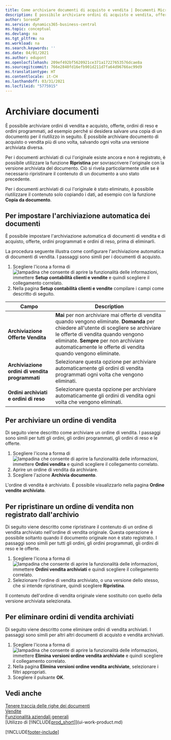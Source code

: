 ```yaml
---
title: Come archiviare documenti di acquisto e vendita | Documenti Microsoft
description: È possibile archiviare ordini di acquisto e vendita, offerte, ordini di reso e ordini programmati e utilizzare il documento archiviato per ricreare il documento da cui è stato archiviato.
author: SorenGP
ms.service: dynamics365-business-central
ms.topic: conceptual
ms.devlang: na
ms.tgt_pltfrm: na
ms.workload: na
ms.search.keywords: ''
ms.date: 04/01/2021
ms.author: edupont
ms.openlocfilehash: 209ef492bf5620921ce371a17227653576dcae8a
ms.sourcegitcommit: 766e2840fd16efb901d211d7fa64d96766ac99d9
ms.translationtype: HT
ms.contentlocale: it-CH
ms.lasthandoff: 03/31/2021
ms.locfileid: "5775915"
---
```

# <a name="archive-documents"></a>Archiviare documenti
È possibile archiviare ordini di vendita e acquisto, offerte, ordini di reso e ordini programmati, ad esempio perché si desidera salvare una copia di un documento per il riutilizzo in seguito. È possibile archiviare documento di acquisto o vendita più di uno volta, salvando ogni volta una versione archiviata diversa.

Per i documenti archiviati di cui l'originale esiste ancora e non è registrato, è possibile utilizzare la funzione **Ripristina** per sovrascrivere l'originale con la versione archiviata del documento. Ciò si rivela particolarmente utile se è necessario ripristinare il contenuto di un documento a uno stato precedente.

Per i documenti archiviati di cui l'originale è stato eliminato, è possibile riutilizzare il contenuto solo copiando i dati, ad esempio con la funzione **Copia da documento**.   

## <a name="to-set-up-automatic-document-archiving"></a>Per impostare l'archiviazione automatica dei documenti  
È possibile impostare l'archiviazione automatica di documenti di vendita e di acquisto, offerte, ordini programmati e ordini di reso, prima di eliminarli.

La procedura seguente illustra come configurare l'archiviazione automatica di documenti di vendita. I passaggi sono simili per i documenti di acquisto.
1.  Scegliere l'icona a forma di ![lampadina che consente di aprire la funzionalità delle informazioni](media/ui-search/search_small.png "Informazioni sull'operazione che si desidera eseguire"), immettere **Setup contabilità clienti e vendite** e quindi scegliere il collegamento correlato.
2. Nella pagina **Setup contabilità clienti e vendite** compilare i campi come descritto di seguito.

|Campo|Description|
|-----|-----------|
|**Archiviazione Offerte Vendita**|**Mai** per non archiviare mai offerte di vendita quando vengono eliminate. **Domanda** per chiedere all'utente di scegliere se archiviare le offerte di vendita quando vengono eliminate. **Sempre** per non archiviare automaticamente le offerte di vendita quando vengono eliminate.|
|**Archiviazione ordini di vendita programmati**|Selezionare questa opzione per archiviare automaticamente gli ordini di vendita programmati ogni volta che vengono eliminati.|
|**Ordini archiviati e ordini di reso**|Selezionare questa opzione per archiviare automaticamente gli ordini di vendita ogni volta che vengono eliminati.|

## <a name="to-archive-a-sales-order"></a>Per archiviare un ordine di vendita
Di seguito viene descritto come archiviare un ordine di vendita. I passaggi sono simili per tutti gli ordini, gli ordini programmati, gli ordini di reso e le offerte.

1.  Scegliere l'icona a forma di ![lampadina che consente di aprire la funzionalità delle informazioni](media/ui-search/search_small.png "Informazioni sull'operazione che si desidera eseguire"), immettere **Ordini vendita** e quindi scegliere il collegamento correlato.  
2.  Aprire un ordine di vendita da archiviare.  
3.  Scegliere l'azione **Archivia documento**.

L'ordine di vendita è archiviato. È possibile visualizzarlo nella pagina **Ordine vendite archiviato**.

## <a name="to-restore-a-non-posted-sales-order-from-the-archive"></a>Per ripristinare un ordine di vendita non registrato dall'archivio
Di seguito viene descritto come ripristinare il contenuto di un ordine di vendita archiviato nell'ordine di vendita originale. Questa operazione è possibile soltanto quando il documento originale non è stato registrato. I passaggi sono simili per tutti gli ordini, gli ordini programmati, gli ordini di reso e le offerte.

1. Scegliere l'icona a forma di ![lampadina che consente di aprire la funzionalità delle informazioni](media/ui-search/search_small.png "Informazioni sull'operazione che si desidera eseguire"), immettere **Ordini vendita archiviati** e quindi scegliere il collegamento correlato.
2. Selezionare l'ordine di vendita archiviato, o una versione dello stesso, che si intende ripristinare, quindi scegliere **Ripristina**.  

Il contenuto dell'ordine di vendita originale viene sostituito con quello della versione archiviata selezionata.

## <a name="to-delete-archived-sales-orders"></a>Per eliminare ordini di vendita archiviati
Di seguito viene descritto come eliminare ordini di vendita archiviati. I passaggi sono simili per altri altri documenti di acquisto e vendita archiviati.

1.  Scegliere l'icona a forma di ![lampadina che consente di aprire la funzionalità delle informazioni](media/ui-search/search_small.png "Informazioni sull'operazione che si desidera eseguire"), immettere **Elimina versioni ordine vendita archiviate** e quindi scegliere il collegamento correlato.  
2.  Nella pagina **Elimina versioni ordine vendita archiviate**, selezionare i filtri appropriati.  
3.  Scegliere il pulsante **OK**.

## <a name="see-also"></a>Vedi anche
[Tenere traccia delle righe dei documenti](across-how-to-track-document-lines.md)  
[Vendite](sales-manage-sales.md)  
[Funzionalità aziendali generali](ui-across-business-areas.md)  
[Utilizzo di [!INCLUDE[prod_short](includes/prod_short.md)]](ui-work-product.md)


[!INCLUDE[footer-include](includes/footer-banner.md)]